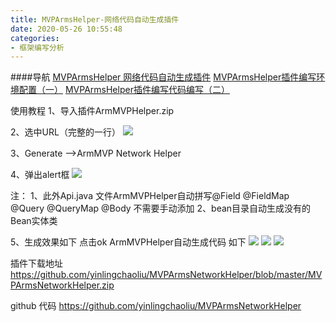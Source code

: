 ```yaml
---
title: MVPArmsHelper-网络代码自动生成插件
date: 2020-05-26 10:55:48
categories:
- 框架编写分析
---
```


####导航
[MVPArmsHelper 网络代码自动生成插件](https://www.jianshu.com/p/13006b034211)
[MVPArmsHelper插件编写环境配置（一）](https://www.jianshu.com/p/35d40e172a63)
[MVPArmsHelper插件编写代码编写（二）](https://www.jianshu.com/p/cd0bd74f800b)

使用教程
1、导入插件ArmMVPHelper.zip

2、选中URL（完整的一行）
![](https://upload-images.jianshu.io/upload_images/5526061-ae68b922047c2e44.png?imageMogr2/auto-orient/strip%7CimageView2/2/w/1240)

3、Generate -->ArmMVP Network Helper

4、弹出alert框
![](https://upload-images.jianshu.io/upload_images/5526061-1300ca92e0088262.png?imageMogr2/auto-orient/strip%7CimageView2/2/w/1240)

注：
1、此外Api.java 文件ArmMVPHelper自动拼写@Field @FieldMap @Query @QueryMap @Body 
不需要手动添加
2、bean目录自动生成没有的Bean实体类

5、生成效果如下
点击ok ArmMVPHelper自动生成代码
如下
![](https://upload-images.jianshu.io/upload_images/5526061-7e5c68c50038dcf3.png?imageMogr2/auto-orient/strip%7CimageView2/2/w/1240)
![](https://upload-images.jianshu.io/upload_images/5526061-285855ddbbe051a6.png?imageMogr2/auto-orient/strip%7CimageView2/2/w/1240)
![](https://upload-images.jianshu.io/upload_images/5526061-2113b697010bbbbd.png?imageMogr2/auto-orient/strip%7CimageView2/2/w/1240)

插件下载地址
https://github.com/yinlingchaoliu/MVPArmsNetworkHelper/blob/master/MVPArmsNetworkHelper.zip

github 代码
https://github.com/yinlingchaoliu/MVPArmsNetworkHelper

